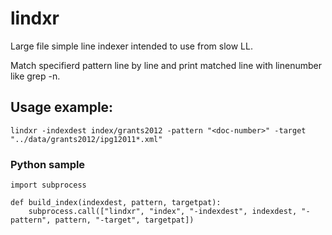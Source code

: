 # lindxr
Large file simple line indexer intended to use from slow LL.

Match specifierd pattern line by line and print matched line with linenumber like grep -n.

## Usage example:

```
lindxr -indexdest index/grants2012 -pattern "<doc-number>" -target "../data/grants2012/ipg12011*.xml"
```


### Python sample

```
import subprocess

def build_index(indexdest, pattern, targetpat):
    subprocess.call(["lindxr", "index", "-indexdest", indexdest, "-pattern", pattern, "-target", targetpat])

```

